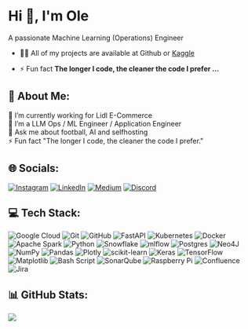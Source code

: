# Hi 👋, I'm Ole
A passionate Machine Learning (Operations) Engineer

- 👨‍💻 All of my projects are available at Github or [Kaggle](https://www.kaggle.com/oles04)

- ⚡ Fun fact **The longer I code, the cleaner the code I prefer ...**

## 💫 About Me:
🔭 I’m currently working for Lidl E-Commerce<br>🌱 I’m a LLM Ops / ML Engineer / Application Engineer<br>💬 Ask me about football, AI and selfhosting<br>⚡ Fun fact "The longer I code, the cleaner the code I prefer."


## 🌐 Socials:
[![Instagram](https://img.shields.io/badge/Instagram-%23E4405F.svg?logo=Instagram&logoColor=white)](https://instagram.com/ole__sch) 
[![LinkedIn](https://img.shields.io/badge/LinkedIn-%230077B5.svg?logo=linkedin&logoColor=white)](https://www.linkedin.com/in/ole-schildt-5491a1253/) 
[![Medium](https://img.shields.io/badge/Medium-12100E?logo=medium&logoColor=white)](https://medium.com/@olinho22) 
[![Discord](https://img.shields.io/badge/Discord-%237289DA.svg?logo=discord&logoColor=white)](https://discord.gg/#7769) 

## 💻 Tech Stack:
![Google Cloud](https://img.shields.io/badge/GoogleCloud-%234285F4.svg?style=for-the-badge&logo=google-cloud&logoColor=white) 
![Git](https://img.shields.io/badge/git-%23F05033.svg?style=for-the-badge&logo=git&logoColor=white) 
![GitHub](https://img.shields.io/badge/github-%23121011.svg?style=for-the-badge&logo=github&logoColor=white)
![FastAPI](https://img.shields.io/badge/FastAPI-005571?style=for-the-badge&logo=fastapi) 
![Kubernetes](https://img.shields.io/badge/kubernetes-%23326ce5.svg?style=for-the-badge&logo=kubernetes&logoColor=white) 
![Docker](https://img.shields.io/badge/docker-%230db7ed.svg?style=for-the-badge&logo=docker&logoColor=white) 
![Apache Spark](https://img.shields.io/badge/Apache%20Spark-FDEE21?style=for-the-badge&logo=apachespark&logoColor=black) 
![Python](https://img.shields.io/badge/python-3670A0?style=for-the-badge&logo=python&logoColor=ffdd54)
![Snowflake](https://img.shields.io/badge/snowflake-%2329B5E8.svg?style=for-the-badge&logo=snowflake&logoColor=white)
![mlflow](https://img.shields.io/badge/mlflow-%23d9ead3.svg?style=for-the-badge&logo=numpy&logoColor=blue) 
![Postgres](https://img.shields.io/badge/postgres-%23316192.svg?style=for-the-badge&logo=postgresql&logoColor=white) 
![Neo4J](https://img.shields.io/badge/Neo4j-008CC1?style=for-the-badge&logo=neo4j&logoColor=white) 
![NumPy](https://img.shields.io/badge/numpy-%23013243.svg?style=for-the-badge&logo=numpy&logoColor=white) 
![Pandas](https://img.shields.io/badge/pandas-%23150458.svg?style=for-the-badge&logo=pandas&logoColor=white) 
![Plotly](https://img.shields.io/badge/Plotly-%233F4F75.svg?style=for-the-badge&logo=plotly&logoColor=white) 
![scikit-learn](https://img.shields.io/badge/scikit--learn-%23F7931E.svg?style=for-the-badge&logo=scikit-learn&logoColor=white) 
![Keras](https://img.shields.io/badge/Keras-%23D00000.svg?style=for-the-badge&logo=Keras&logoColor=white) 
![TensorFlow](https://img.shields.io/badge/TensorFlow-%23FF6F00.svg?style=for-the-badge&logo=TensorFlow&logoColor=white) 
![Matplotlib](https://img.shields.io/badge/Matplotlib-%23ffffff.svg?style=for-the-badge&logo=Matplotlib&logoColor=black)
![Bash Script](https://img.shields.io/badge/bash_script-%23121011.svg?style=for-the-badge&logo=gnu-bash&logoColor=white) 
![SonarQube](https://img.shields.io/badge/SonarQube-black?style=for-the-badge&logo=sonarqube&logoColor=4E9BCD) 
![Raspberry Pi](https://img.shields.io/badge/-Raspberry_Pi-C51A4A?style=for-the-badge&logo=Raspberry-Pi) 
![Confluence](https://img.shields.io/badge/confluence-%23172BF4.svg?style=for-the-badge&logo=confluence&logoColor=white) 
![Jira](https://img.shields.io/badge/jira-%230A0FFF.svg?style=for-the-badge&logo=jira&logoColor=white) 

## 📊 GitHub Stats:

![](https://github-readme-stats.vercel.app/api/top-langs/?username=olefSch&theme=transparent&hide_border=true&include_all_commits=false&count_private=false&layout=compact)

<!-- Proudly created with GPRM ( https://gprm.itsvg.in ) :)-->
